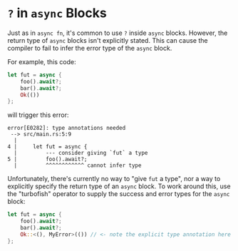 # `?` in `async` Blocks

Just as in `async fn`, it's common to use `?` inside `async` blocks.
However, the return type of `async` blocks isn't explicitly stated.
This can cause the compiler to fail to infer the error type of the
`async` block.

For example, this code:

```rust
let fut = async {
    foo().await?;
    bar().await?;
    Ok(())
};
```

will trigger this error:

```
error[E0282]: type annotations needed
 --> src/main.rs:5:9
  |
4 |     let fut = async {
  |         --- consider giving `fut` a type
5 |         foo().await?;
  |         ^^^^^^^^^^^^ cannot infer type
```

Unfortunately, there's currently no way to "give `fut` a type", nor a way
to explicitly specify the return type of an `async` block.
To work around this, use the "turbofish" operator to supply the success and
error types for the `async` block:

```rust
let fut = async {
    foo().await?;
    bar().await?;
    Ok::<(), MyError>(()) // <- note the explicit type annotation here
};
```

